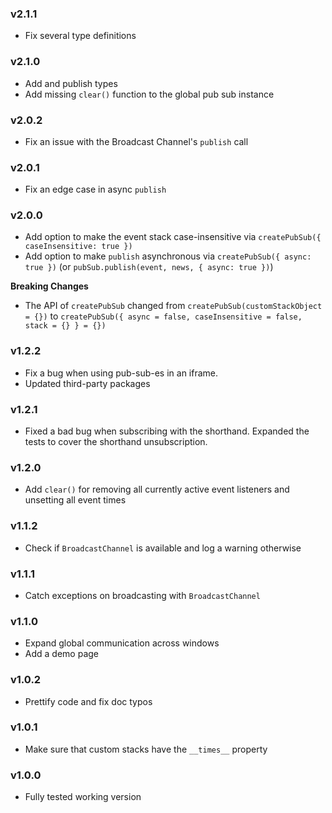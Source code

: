 ### v2.1.1

- Fix several type definitions

### v2.1.0

- Add and publish types
- Add missing `clear()` function to the global pub sub instance

### v2.0.2

- Fix an issue with the Broadcast Channel's `publish` call

### v2.0.1

- Fix an edge case in async `publish`

### v2.0.0

- Add option to make the event stack case-insensitive via `createPubSub({ caseInsensitive: true })`
- Add option to make `publish` asynchronous via `createPubSub({ async: true })` (or `pubSub.publish(event, news, { async: true })`)

**Breaking Changes**

- The API of `createPubSub` changed from `createPubSub(customStackObject = {})` to `createPubSub({ async = false, caseInsensitive = false, stack = {} } = {})`

### v1.2.2

- Fix a bug when using pub-sub-es in an iframe.
- Updated third-party packages

### v1.2.1

- Fixed a bad bug when subscribing with the shorthand. Expanded the tests to cover the shorthand unsubscription.

### v1.2.0

- Add `clear()` for removing all currently active event listeners and unsetting all event times

### v1.1.2

- Check if `BroadcastChannel` is available and log a warning otherwise

### v1.1.1

- Catch exceptions on broadcasting with `BroadcastChannel`

### v1.1.0

- Expand global communication across windows
- Add a demo page

### v1.0.2

- Prettify code and fix doc typos

### v1.0.1

- Make sure that custom stacks have the `__times__` property

### v1.0.0

- Fully tested working version
